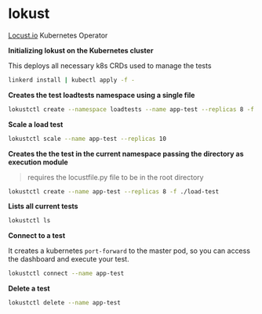 # lokust

[Locust.io](https://locust.io/) Kubernetes Operator

**Initializing lokust on the Kubernetes cluster**

This deploys all necessary k8s CRDs used to manage the tests

```sh
linkerd install | kubectl apply -f -
```

**Creates the test loadtests namespace using a single file**

```sh
lokustctl create --namespace loadtests --name app-test --replicas 8 -f locustfile.py
```

**Scale a load test**

```sh
lokustctl scale --name app-test --replicas 10
```

**Creates the the test in the current namespace passing the directory as execution module**

> requires the locustfile.py file to be in the root directory

```sh
lokustctl create --name app-test --replicas 8 -f ./load-test
```

**Lists all current tests**

```sh
lokustctl ls
```

**Connect to a test**

It creates a kubernetes `port-forward` to the master pod, so you can access the dashboard and execute your test.

```sh
lokustctl connect --name app-test
```

**Delete a test**

```sh
lokustctl delete --name app-test
```
